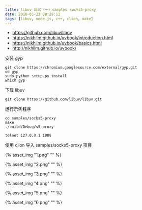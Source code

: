 ```yaml
---
title: libuv 调试（一）samples socks5-proxy
date: 2018-05-23 08:29:11
tags: [libuv, node.js, c++, clion, make]
---
```


* <https://github.com/libuv/libuv> 
* <https://nikhilm.github.io/uvbook/introduction.html>
* <https://nikhilm.github.io/uvbook/basics.html>
* <http://nikhilm.github.io/uvbook/>

<!--more-->

安装 gyp

```
git clone https://chromium.googlesource.com/external/gyp.git
cd gyp
sudo python setup.py install
which gyp
```


下载 libuv

```
git clone https://github.com/libuv/libuv.git
```

运行示例程序

```
cd samples/socks5-proxy
make
./build/Debug/s5-proxy

telnet 127.0.0.1 1080
```

使用 clion 导入 samples/socks5-proxy 项目

{% asset_img "1.png" "" %}

{% asset_img "2.png" "" %}

{% asset_img "3.png" "" %}

{% asset_img "4.png" "" %}

{% asset_img "5.png" "" %}

{% asset_img "6.png" "" %}
